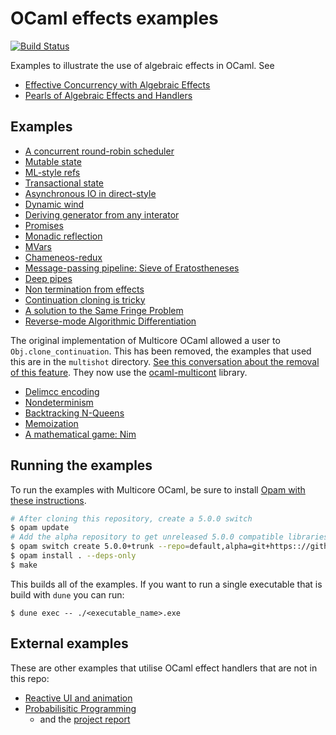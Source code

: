 # OCaml effects examples

[![Build Status](https://travis-ci.org/ocaml-multicore/effects-examples.svg?branch=master)](https://travis-ci.org/ocaml-multicore/effects-examples)    

Examples to illustrate the use of algebraic effects in OCaml. See
* [Effective Concurrency with Algebraic Effects](http://kcsrk.info/ocaml/multicore/2015/05/20/effects-multicore/)
* [Pearls of Algebraic Effects and Handlers](http://kcsrk.info/ocaml/multicore/effects/2015/05/27/more-effects/)

## Examples

* [A concurrent round-robin scheduler](https://github.com/ocaml-multicore/effects-examples/blob/master/sched.ml)
* [Mutable state](https://github.com/ocaml-multicore/effects-examples/blob/master/state.ml)
* [ML-style refs](https://github.com/ocaml-multicore/effects-examples/blob/master/ref.ml)
* [Transactional state](https://github.com/ocaml-multicore/effects-examples/blob/master/transaction.ml)
* [Asynchronous IO in direct-style](https://github.com/ocaml-multicore/effects-examples/blob/master/aio)
* [Dynamic wind](https://github.com/ocaml-multicore/effects-examples/blob/master/dyn_wind.ml)
* [Deriving generator from any interator](https://github.com/ocaml-multicore/effects-examples/blob/master/generator.ml)
* [Promises](https://github.com/ocaml-multicore/effects-examples/blob/master/promises.ml)
* [Monadic reflection](https://github.com/ocaml-multicore/effects-examples/blob/master/reify_reflect.ml)
* [MVars](https://github.com/ocaml-multicore/effects-examples/blob/master/mvar/MVar.ml)
* [Chameneos-redux](https://github.com/ocaml-multicore/effects-examples/blob/master/mvar/chameneos.ml)
* [Message-passing pipeline: Sieve of Eratostheneses](https://github.com/ocaml-multicore/effects-examples/blob/master/eratosthenes.ml)
* [Deep pipes](https://github.com/ocaml-multicore/effects-examples/blob/master/pipes.ml)
* [Non termination from effects](https://github.com/ocaml-multicore/effects-examples/blob/master/loop.ml)
* [Continuation cloning is tricky](https://github.com/ocaml-multicore/effects-examples/blob/master/clone_is_tricky.ml)
* [A solution to the Same Fringe Problem](https://github.com/ocaml-multicore/effects-examples/blob/master/fringe.ml)
* [Reverse-mode Algorithmic Differentiation](https://github.com/ocaml-multicore/effects-examples/blob/master/algorithmic_differentiation.ml)

The original implementation of Multicore OCaml allowed a user to `Obj.clone_continuation`. This has been removed, the examples that used this are in the `multishot` directory. [See this conversation about the removal of this feature](https://discuss.ocaml.org/t/multi-shot-continuations-gone-forever/9072). They now use the [ocaml-multicont](https://github.com/dhil/ocaml-multicont) library.

* [Delimcc encoding](https://github.com/ocaml-multicore/effects-examples/blob/master/multishot/delimcc.ml)
* [Nondeterminism](https://github.com/ocaml-multicore/effects-examples/blob/master/multishot/nondeterminism.ml)
* [Backtracking N-Queens](https://github.com/ocaml-multicore/effects-examples/blob/master/multishot/queens.ml)
* [Memoization](https://github.com/ocaml-multicore/effects-examples/blob/master/multishot/memo.ml)
* [A mathematical game: Nim](https://github.com/ocaml-multicore/effects-examples/blob/master/multishot/nim.ml)

## Running the examples

To run the examples with Multicore OCaml, be sure to install [Opam with these instructions](https://opam.ocaml.org/doc/Install.html).

```bash
# After cloning this repository, create a 5.0.0 switch
$ opam update
# Add the alpha repository to get unreleased 5.0.0 compatible libraries
$ opam switch create 5.0.0+trunk --repo=default,alpha=git+https:://github.com/kit-ty-kate/opam-alpha-repository.git
$ opam install . --deps-only
$ make
```

This builds all of the examples. If you want to run a single executable that is build with `dune` you can run:

```
$ dune exec -- ./<executable_name>.exe
```

## External examples

These are other examples that utilise OCaml effect handlers that are not in this repo:

* [Reactive UI and animation](https://gopiandcode.uk/logs/log-bye-bye-monads-algebraic-effects.html)
* [Probabilisitic Programming](https://github.com/Arnhav-Datar/EffPPL)
  + and the [project report](https://github.com/Arnhav-Datar/EffPPL/blob/main/reports/final_report/EffPPL_Report.pdf)

